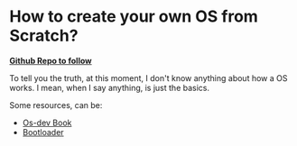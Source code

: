 # How to create your own OS from Scratch?

[**Github Repo to follow**](https://github.com/cfenollosa/os-tutorial)

To tell you the truth, at this moment, I don't know anything about how a OS works.
I mean, when I say anything, is just the basics.

Some resources, can be:
- [Os-dev Book](https://www.cs.bham.ac.uk/~exr/lectures/opsys/10_11/lectures/os-dev.pdf)
- [Bootloader](https://www.ionos.com/digitalguide/server/configuration/what-is-a-bootloader/)

